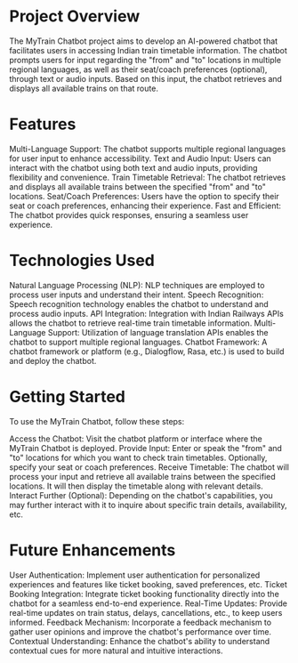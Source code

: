 # Project Overview
The MyTrain Chatbot project aims to develop an AI-powered chatbot that facilitates users in accessing Indian train timetable information. The chatbot prompts users for input regarding the "from" and "to" locations in multiple regional languages, as well as their seat/coach preferences (optional), through text or audio inputs. Based on this input, the chatbot retrieves and displays all available trains on that route.

# Features
Multi-Language Support: The chatbot supports multiple regional languages for user input to enhance accessibility.
Text and Audio Input: Users can interact with the chatbot using both text and audio inputs, providing flexibility and convenience.
Train Timetable Retrieval: The chatbot retrieves and displays all available trains between the specified "from" and "to" locations.
Seat/Coach Preferences: Users have the option to specify their seat or coach preferences, enhancing their experience.
Fast and Efficient: The chatbot provides quick responses, ensuring a seamless user experience.

# Technologies Used
Natural Language Processing (NLP): NLP techniques are employed to process user inputs and understand their intent.
Speech Recognition: Speech recognition technology enables the chatbot to understand and process audio inputs.
API Integration: Integration with Indian Railways APIs allows the chatbot to retrieve real-time train timetable information.
Multi-Language Support: Utilization of language translation APIs enables the chatbot to support multiple regional languages.
Chatbot Framework: A chatbot framework or platform (e.g., Dialogflow, Rasa, etc.) is used to build and deploy the chatbot.

# Getting Started
To use the MyTrain Chatbot, follow these steps:

Access the Chatbot: Visit the chatbot platform or interface where the MyTrain Chatbot is deployed.
Provide Input: Enter or speak the "from" and "to" locations for which you want to check train timetables. Optionally, specify your seat or coach preferences.
Receive Timetable: The chatbot will process your input and retrieve all available trains between the specified locations. It will then display the timetable along with relevant details.
Interact Further (Optional): Depending on the chatbot's capabilities, you may further interact with it to inquire about specific train details, availability, etc.

# Future Enhancements
User Authentication: Implement user authentication for personalized experiences and features like ticket booking, saved preferences, etc.
Ticket Booking Integration: Integrate ticket booking functionality directly into the chatbot for a seamless end-to-end experience.
Real-Time Updates: Provide real-time updates on train status, delays, cancellations, etc., to keep users informed.
Feedback Mechanism: Incorporate a feedback mechanism to gather user opinions and improve the chatbot's performance over time.
Contextual Understanding: Enhance the chatbot's ability to understand contextual cues for more natural and intuitive interactions.
